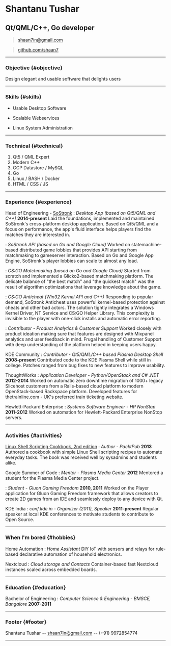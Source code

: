 # Shantanu Tushar
## Qt/QML/C++, Go developer

> [shaan7in@gmail.com](mailto:shaan7in@gmail.com)

> [github.com/shaan7](https://github.com/shaan7)

------

### Objective {#objective}

Design elegant and usable software that delights users

------

### Skills {#skills}

* Usable Desktop Software

* Scalable Webservices

* Linux System Administration

-------

### Technical {#technical}

1. Qt5 / QML Expert
2. Modern C++
3. GCP Datastore / MySQL
4. Go
5. Linux / BASH / Docker
6. HTML / CSS / JS

------

### Experience {#experience}

Head of Engineering - [SoStronk](https://www.sostronk.com/app)
: *Desktop App (based on Qt5/QML and C++)*
  __2014-present__
  Laid the foundations, implemented and maintained SoStronk's cross-platform desktop application. Based on Qt5/QML and a focus on performance, the app's fluid interface helps players find the matches they are interested in.

: *SoStronk API (based on Go and Google Cloud)*
  Worked on statemachine-based distributed game lobbies that provides API starting from matchmaking to gameserver interaction. Based on Go and Google App Engine, SoStronk's player lobbies can scale to almost any load.

: *CS:GO Matchmaking (based on Go and Google Cloud)*
  Started from scratch and implemented a Glicko2-based matchmaking platform. The delicate balance of "the best match" and "the quickest match" was the result of algorithm optimizations that leverage knowledge about the game.

: *CS:GO Anticheat (Win32 Kernel API and C++)*
  Responding to popular demand, SoStronk Anticheat uses powerful kernel-based protection against cheats and other bad actors. The solution tightly integrates a Windows Kernel Driver, NT Service and CS:GO Helper Library. This complexity is invisible to the player with one-click installs and automatic error reporting.

: *Contributor - Product Analytics & Customer Support*
  Worked closely with product ideation making sure that features are designed with Mixpanel analytics and user feedback in mind. Frugal handling of Customer Support with deep understanding of the platform helped in keeping users happy.

KDE Community
: *Contributor - Qt5/QML/C++ based Plasma Desktop Shell*
  __2008-present__
  Contributed code to the KDE Plasma Shell while still in college. Patches ranged from bug fixes to new features to improve usability.

ThoughtWorks
: *Application Developer - Python/OpenStack and C# .NET*
  __2012-2014__
  Worked on automatic zero downtime migration of 1000+ legacy Slicehost customers from a Rails-based cloud platform to modern OpenStack-based Rackspace platform.
  Developed features for thetrainline.com - UK's preferred train ticketing website.

Hewlett-Packard Enterprise
: *Systems Software Engineer - HP NonStop*
  __2011-2012__
  Worked on automation for Hewlett-Packard Enterprise NonStop servers.

------

### Activities {#activities}

[Linux Shell Scripting Cookbook, 2nd edition](https://www.packtpub.com/networking-and-servers/linux-shell-scripting-cookbook-second-edition)
: *Author - PacktPub*
  __2013__
  Authored a cookbook with simple Linux Shell scripting recipes to automate everyday tasks. The book was received well by sysadmins and students alike.

Google Summer of Code
: *Mentor - Plasma Media Center*
  __2012__
  Mentored a student for the Plasma Media Center project.

: *Student - Gluon Gaming Freedom*
  __2010, 2011__
  Worked on the Player application for Gluon Gaming Freedom framework that allows creators to create 2D games from an IDE and seamlessly deploy to any device with Qt.

KDE India
: *conf.kde.in - Organizer (2011), Speaker*
  __2011-present__
  Regular speaker at local KDE conferences to motivate students to contribute to Open Source.


------

### When I'm bored {#hobbies}

Home Automation
: *Home Assistant*
  DIY IoT with sensors and relays for rule-based declarative automation of household electronics.

Nextcloud
: *Cloud storage and Contacts*
  Container-based fast Nextcloud instances scaled across embedded boards.


------

### Education {#education}

Bachelor of Engineering
: *Computer Science & Engineering - BMSCE, Bangalore*
  __2007-2011__


------


### Footer {#footer}

Shantanu Tushar -- [shaan7in@gmail.com](shaan7in@gmail.com) -- (+91) 9972854774

------

